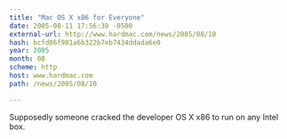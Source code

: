 ```yaml
---
title: "Mac OS X x86 for Everyone"
date: 2005-08-11 17:56:38 -0500
external-url: http://www.hardmac.com/news/2005/08/10
hash: bcfd86f981a6b322b7eb7434ddada6e0
year: 2005
month: 08
scheme: http
host: www.hardmac.com
path: /news/2005/08/10

---
```


Supposedly someone cracked the developer OS X x86 to run on any Intel box.  
